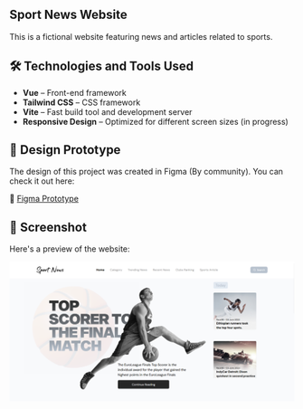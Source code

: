 ## Sport News Website

This is a fictional website featuring news and articles related to sports.

## 🛠️ Technologies and Tools Used

- **Vue** – Front-end framework  
- **Tailwind CSS** – CSS framework  
- **Vite** – Fast build tool and development server  
- **Responsive Design** – Optimized for different screen sizes (in progress)

## 🎨 Design Prototype  

The design of this project was created in Figma (By community). You can check it out here:  

🔗 [Figma Prototype](https://www.figma.com/design/gl3ki5ZG6g2tlt5WldPhNK/Sports-news-websites-(Community)?m=auto&t=oKnMloSE09X23MHj-6) 

## 📸 Screenshot

Here's a preview of the website:

![Screenshot](./public/screenshot.png) 
